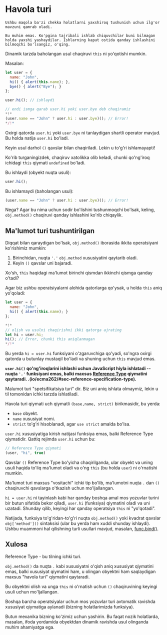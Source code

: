
# Havola turi

```ogohlantiruvchi sarlavha="Chuqur til xususiyati"
Ushbu maqola ba'zi chekka holatlarni yaxshiroq tushunish uchun ilg'or mavzuni qamrab oladi.

Bu muhim emas. Ko'pgina tajribali ishlab chiquvchilar buni bilmagan holda yaxshi yashaydilar. Ishlarning kaput ostida qanday ishlashini bilmoqchi bo'lsangiz, o'qing.
```

Dinamik tarzda baholangan usul chaqiruvi `this` ni yo'qotishi mumkin.

Masalan:

```js run
let user = {
  name: "John",
  hi() { alert(this.name); },
  bye() { alert("Bye"); }
};

user.hi(); // ishlaydi

// endi ismga qarab user.hi yoki user.bye deb chaqiramiz
*!*
(user.name == "John" ? user.hi : user.bye)(); // Error!
*/!*
```

Oxirgi qatorda `user.hi` yoki `user.bye` ni tanlaydigan shartli operator mavjud. Bu holda natija `user.hi` bo'ladi.

Keyin usul darhol `()` qavslar bilan chaqiriladi. Lekin u to'g'ri ishlamayapti!

Ko'rib turganingizdek, chaqiruv xatolikka olib keladi, chunki qo'ng'iroq ichidagi `this` qiymati `undefined` bo'ladi.

Bu ishlaydi (obyekt nuqta usuli):
```js
user.hi();
```

Bu ishlamaydi (baholangan usul):
```js
(user.name == "John" ? user.hi : user.bye)(); // Error!
```

Nega? Agar bu nima uchun sodir bo'lishini tushunmoqchi bo'lsak, keling, `obj.method()` chaqiruvi qanday ishlashini ko'rib chiqaylik.

## Ma'lumot turi tushuntirilgan

Diqqat bilan qaraydigan bo'lsak, `obj.method()` iborasida ikkita operatsiyani ko'rishimiz mumkin:

1. Birinchidan, nuqta `'.'` `obj.method` xususiyatini qaytarib oladi.
2. Keyin `()` qavslar uni bajaradi.

Xo'sh, `this` haqidagi ma'lumot birinchi qismdan ikkinchi qismga qanday o'tadi?

Agar biz ushbu operatsiyalarni alohida qatorlarga qo'ysak, u holda `this` aniq yo'qoladi:

```js run
let user = {
  name: "John",
  hi() { alert(this.name); }
};

*!*
// olish va usulni chaqirishni ikki qatorga ajrating
let hi = user.hi;
hi(); // Error, chunki this aniqlanmagan
*/!*
```

Bu yerda `hi = user.hi` funksiyani o'zgaruvchiga qo'yadi, so'ngra oxirgi qatorda u butunlay mustaqil bo'ladi va shuning uchun `this` mavjud emas.

**`user.hi()` qo'ng'iroqlarini ishlashi uchun JavaScript hiyla ishlatadi -- nuqta `'.'` funksiyani emas, balki maxsus [Reference Type](https://tc39.github) qiymatini qaytaradi. .(io/ecma262/#sec-reference-specification-type).**

Malumot turi "spetsifikatsiya turi" dir. Biz uni aniq ishlata olmaymiz, lekin u til tomonidan ichki tarzda ishlatiladi.

Havola turi qiymati uch qiymatli `(base,name, strict)` birikmasidir, bu yerda:

- `base` obyekt.
- `name` xususiyat nomi.
- `strict` to'g'ri hisoblanadi, agar `use strict` amalda bo'lsa.

`user.hi` xususiyatiga kirish natijasi funksiya emas, balki Reference Type qiymatidir. Qattiq rejimda `user.hi` uchun bu:

```js
// Reference Type qiymati
(user, "hi", true)
```

Qavslar `()` Reference Type bo'yicha chaqirilganda, ular obyekt va uning usuli haqida to'liq ma'lumot oladi va o'ng `this` (bu holda `user`) ni o'rnatishi mumkin.

Ma'lumot turi maxsus "vositachi" ichki tip bo'lib, ma'lumotni nuqta `.` dan `()` chaqiruvchi qavslarga o'tkazish uchun mo'ljallangan.

`hi = user.hi` ni tayinlash kabi har qanday boshqa amal mos yozuvlar turini bir butun sifatida bekor qiladi, `user.hi` (funksiya) qiymatini oladi va uni uzatadi. Shunday qilib, keyingi har qanday operatsiya `this` ni "yo'qotadi".

Natijada, funksiya to'g'ridan-to'g'ri nuqta `obj.method()` yoki kvadrat qavslar `obj['method']()` sintaksisi (ular bu yerda ham xuddi shunday ishlaydi). Ushbu muammoni hal qilishning turli usullari mavjud, masalan, [func.bind()](/bind#solution-2-bind).

## Xulosa

Reference Type - bu tilning ichki turi.

`obj.method()` da nuqta `.` kabi xususiyatni o'qish aniq xususiyat qiymatini emas, balki xususiyat qiymatini ham, u olingan obyektni ham saqlaydigan maxsus "havola turi" qiymatini qaytaradi.

Bu obyektni olish va unga `this` ni o'rnatish uchun `()` chaqiruvining keyingi usuli uchun mo'ljallangan.

Boshqa barcha operatsiyalar uchun mos yozuvlar turi avtomatik ravishda xususiyat qiymatiga aylanadi (bizning holatlarimizda funksiya).

Butun mexanika bizning ko'zimiz uchun yashirin. Bu faqat nozik holatlarda, masalan, ifoda yordamida obyektdan dinamik ravishda usul olinganda muhim ahamiyatga ega.
